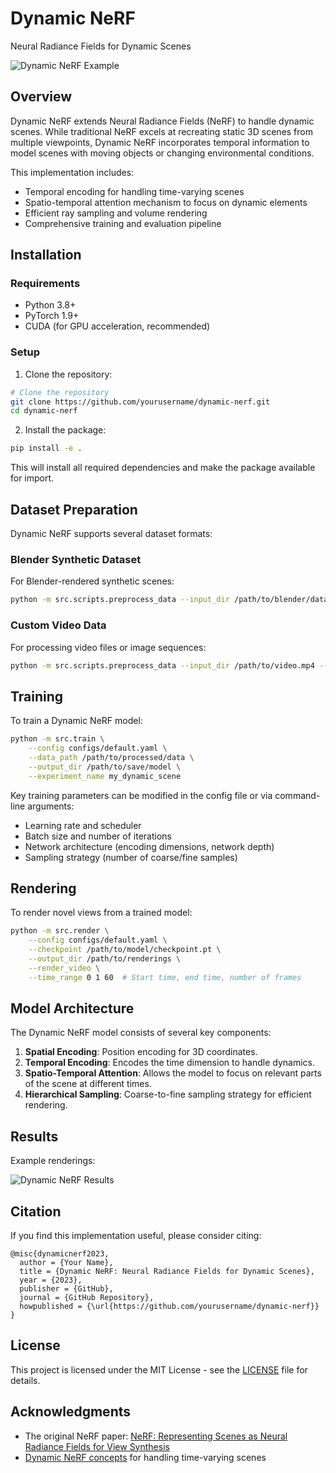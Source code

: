 # Dynamic NeRF

Neural Radiance Fields for Dynamic Scenes

![Dynamic NeRF Example](docs/images/dynamic_nerf_example.png)

## Overview

Dynamic NeRF extends Neural Radiance Fields (NeRF) to handle dynamic scenes. While traditional NeRF excels at recreating static 3D scenes from multiple viewpoints, Dynamic NeRF incorporates temporal information to model scenes with moving objects or changing environmental conditions.

This implementation includes:
- Temporal encoding for handling time-varying scenes
- Spatio-temporal attention mechanism to focus on dynamic elements
- Efficient ray sampling and volume rendering
- Comprehensive training and evaluation pipeline

## Installation

### Requirements
- Python 3.8+
- PyTorch 1.9+
- CUDA (for GPU acceleration, recommended)

### Setup

1. Clone the repository:
```bash
# Clone the repository
git clone https://github.com/yourusername/dynamic-nerf.git
cd dynamic-nerf
```

2. Install the package:
```bash
pip install -e .
```

This will install all required dependencies and make the package available for import.

## Dataset Preparation

Dynamic NeRF supports several dataset formats:

### Blender Synthetic Dataset

For Blender-rendered synthetic scenes:

```bash
python -m src.scripts.preprocess_data --input_dir /path/to/blender/data --output_dir /path/to/output --dataset_type blender
```

### Custom Video Data

For processing video files or image sequences:

```bash
python -m src.scripts.preprocess_data --input_dir /path/to/video.mp4 --output_dir /path/to/output --dataset_type custom_video --fps 24
```

## Training

To train a Dynamic NeRF model:

```bash
python -m src.train \
    --config configs/default.yaml \
    --data_path /path/to/processed/data \
    --output_dir /path/to/save/model \
    --experiment_name my_dynamic_scene
```

Key training parameters can be modified in the config file or via command-line arguments:
- Learning rate and scheduler
- Batch size and number of iterations
- Network architecture (encoding dimensions, network depth)
- Sampling strategy (number of coarse/fine samples)

## Rendering

To render novel views from a trained model:

```bash
python -m src.render \
    --config configs/default.yaml \
    --checkpoint /path/to/model/checkpoint.pt \
    --output_dir /path/to/renderings \
    --render_video \
    --time_range 0 1 60  # Start time, end time, number of frames
```

## Model Architecture

The Dynamic NeRF model consists of several key components:

1. **Spatial Encoding**: Position encoding for 3D coordinates.
2. **Temporal Encoding**: Encodes the time dimension to handle dynamics.
3. **Spatio-Temporal Attention**: Allows the model to focus on relevant parts of the scene at different times.
4. **Hierarchical Sampling**: Coarse-to-fine sampling strategy for efficient rendering.

## Results

Example renderings:

![Dynamic NeRF Results](docs/images/results_comparison.png)

## Citation

If you find this implementation useful, please consider citing:

```
@misc{dynamicnerf2023,
  author = {Your Name},
  title = {Dynamic NeRF: Neural Radiance Fields for Dynamic Scenes},
  year = {2023},
  publisher = {GitHub},
  journal = {GitHub Repository},
  howpublished = {\url{https://github.com/yourusername/dynamic-nerf}}
}
```

## License

This project is licensed under the MIT License - see the [LICENSE](LICENSE) file for details.

## Acknowledgments

- The original NeRF paper: [NeRF: Representing Scenes as Neural Radiance Fields for View Synthesis](https://arxiv.org/abs/2003.08934)
- [Dynamic NeRF concepts](https://arxiv.org/abs/2011.13961) for handling time-varying scenes 
